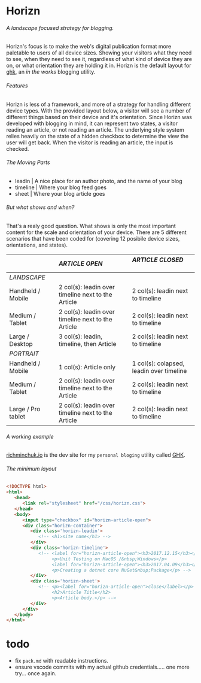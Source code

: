 # Horizn

###### A landscape focused strategy for blogging. 

Horizn's focus is to make the web's digital publication format more paletable to users of all device sizes. Showing your visitors what they need to see, when they need to see it, regardless of what kind of device they are on, or what orientation they are holding it in. Horizn is the default layout for [ghk](https://github.com/rjminchuk/ghk), an _in the works_ blogging utility.

###### Features

Horizn is less of a framework, and more of a strategy for handling different device types. With the provided layout below, a visitor will see a number of different things based on their device and it's orientation. Since Horizn was developed with blogging in mind, it can represent two states, a visitor reading an article, or not reading an article. The underlying style system relies heavily on the state of a hidden checkbox to determine the view the user will get back. When the visitor is reading an article, the input is checked.

###### The Moving Parts

- leadin | A nice place for an author photo, and the name of your blog
- timeline | Where your blog feed goes
- sheet | Where your blog article goes

###### But what shows and when?

That's a realy good question. What shows is only the most important content for the scale and orientation of your device. There are 5 different scenarios that have been coded for (covering 12 posibile device sizes, orientations, and states).

|                    | *ARTICLE OPEN*                                     | *ARTICLE CLOSED*                         |
|:------------------ |:-------------------------------------------------- |:---------------------------------------- |
| *LANDSCAPE*        |                                                    |                                          |
| Handheld / Mobile  | 2 col(s): leadin over timeline next to the Article | 2 col(s): leadin next to timeline        |
| Medium / Tablet    | 2 col(s): leadin over timeline next to the Article | 2 col(s): leadin next to timeline        |
| Large / Desktop    | 3 col(s): leadin, timeline, then Article           | 2 col(s): leadin next to timeline        |
| *PORTRAIT*         |                                                    |                                          |
| Handheld / Mobile  | 1 col(s): Article only                             | 1 col(s): colapsed, leadin over timeline |
| Medium / Tablet    | 2 col(s): leadin over timeline next to the Article | 2 col(s): leadin next to timeline        |
| Large / Pro tablet | 2 col(s): leadin over timeline next to the Article | 2 col(s): leadin next to timeline        |

###### A working example

[richminchuk.io](https://richminchukio11win.azurewebsites.net) is the dev site for my `personal bloging` utility called [GHK](https://github.com/rjminchuk/ghk).

###### The minimum layout 

```html
<!DOCTYPE html>
<html>
   <head>
      <link rel="stylesheet" href="/css/horizn.css">
   </head>
   <body>
      <input type="checkbox" id="horizn-article-open">
      <div class="horizn-container">
         <div class='horizn-leadin'>
            <!-- <h1>site name</h1> -->
         </div>
         <div class='horizn-timeline'>
            <!-- <label for="horizn-article-open"><h3>2017.12.15</h3></label>
                 <p>Unit Testing on MacOS /&nbsp;Windows</p>
                 <label for="horizn-article-open"><h3>2017.04.09</h3></label>
                 <p>Creating a dotnet core NuGet&nbsp;Package</p> -->
         </div>
         <div class='horizn-sheet'>
            <!-- <p><label for="horizn-article-open">close</label></p>
                 <h2>Article Title</h2>
                 <p>Article body.</p> -->
         </div>
      </div>
   </body>
</html>
```

# todo
- fix `pack.md` with readable instructions.
- ensure vscode commits with my actual github credentials..... one more try... once again.